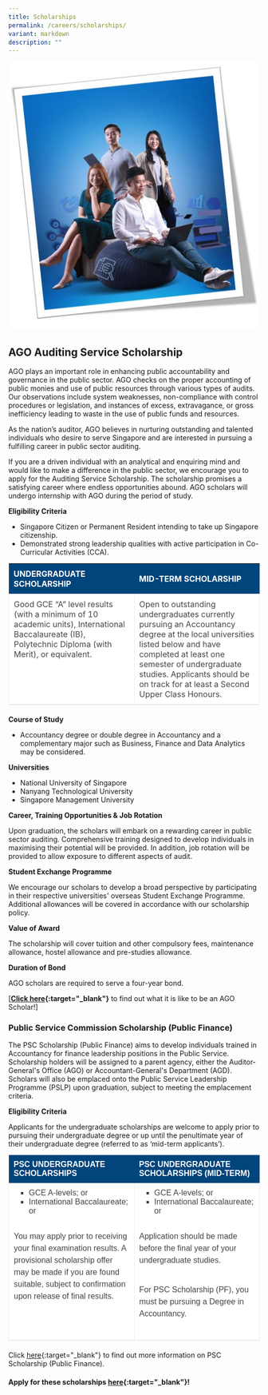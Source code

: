 ```yaml
---
title: Scholarships
permalink: /careers/scholarships/
variant: markdown
description: ""
---
```

![](/images/picture1__resized2_.jpg)

## AGO Auditing Service Scholarship
AGO plays an important role in enhancing public accountability and governance in the public sector. AGO checks on the proper accounting of public monies and use of public resources through various types of audits. Our observations include system weaknesses, non-compliance with control procedures or legislation, and instances of excess, extravagance, or gross inefficiency leading to waste in the use of public funds and resources.

As the nation’s auditor, AGO believes in nurturing outstanding and talented individuals who desire to serve Singapore and are interested in pursuing a fulfilling career in public sector auditing.

If you are a driven individual with an analytical and enquiring mind and would like to make a difference in the public sector, we encourage you to apply for the Auditing Service Scholarship. The scholarship promises a satisfying career where endless opportunities abound. AGO scholars will undergo internship with AGO during the period of study.

**Eligibility Criteria**

*   Singapore Citizen or Permanent Resident intending to take up Singapore citizenship.
*   Demonstrated strong leadership qualities with active participation in Co-Curricular Activities (CCA).

<table style="width: 100%; border-collapse: collapse; border-bottom: 1px solid #eaeaea; background: #fff; color: #444; margin: 0 0 20px; padding: 0;">
    <tbody>
        <tr>
            <th style="width: 50%; padding: 10px; border: 0; font-size: 16px; background: #00457c; color: #fff; font-weight: bold !important; text-transform: uppercase; text-align: left;">UNDERGRADUATE SCHOLARSHIP</th>
            <th style="width: 50%; padding: 10px; border: 0; font-size: 16px; background: #00457c; color: #fff; font-weight: bold !important; text-transform: uppercase; text-align: left;">MID-TERM SCHOLARSHIP</th>
        </tr>
        <tr style="margin: 0; padding: 0; border: 0; background: transparent; color: inherit;">
            <td style="padding: 10px; border: 1px solid #eaeaea; outline: 0; font-size: 16px; vertical-align: top; background: transparent; color: inherit; white-space: normal;">
                Good GCE “A” level results (with a minimum of 10 academic units), International Baccalaureate (IB), Polytechnic Diploma (with Merit), or equivalent.
            </td>
            <td style="padding: 10px; border: 1px solid #eaeaea; outline: 0; font-size: 16px; vertical-align: top; background: transparent; color: inherit; white-space: normal;">
                Open to outstanding undergraduates currently pursuing an Accountancy degree at the local universities listed below and have completed at least one semester of undergraduate studies. Applicants should be on track for at least a Second Upper Class Honours.
            </td>
        </tr>
    </tbody>
</table>


**Course of Study**

*   Accountancy degree or double degree in Accountancy and a complementary major such as Business, Finance and Data Analytics may be considered.

**Universities**

*   National University of Singapore
*   Nanyang Technological University
*   Singapore Management University

**Career, Training Opportunities &amp; Job Rotation**

Upon graduation, the scholars will embark on a rewarding career in public sector&nbsp;auditing. Comprehensive training designed to develop individuals in maximising their potential will be provided. In addition, job rotation will be provided to allow exposure to different aspects of audit.

**Student Exchange&nbsp;Programme**

We encourage our scholars to develop a broad perspective by participating in their respective universities' overseas Student Exchange Programme. Additional allowances will be covered in accordance with our scholarship policy.

**Value of Award**

The scholarship will cover tuition and other compulsory fees, maintenance allowance, hostel allowance and pre-studies allowance.

**Duration of Bond**

AGO scholars are required to serve a four-year bond.

[**[Click here](https://www.scholarschoice.com.sg/experience/ago-auditing-service-scholarship-strengthen-financial-governance/){:target="_blank"}** to find out what it is like to be an AGO Scholar!]

### Public Service Commission Scholarship (Public Finance)
The PSC Scholarship (Public Finance) aims to develop individuals trained in Accountancy for finance leadership positions in the Public Service. Scholarship holders will be assigned to a parent agency, either the Auditor-General's Office (AGO) or Accountant-General's Department (AGD). Scholars will also be emplaced onto the Public Service Leadership Programme (PSLP) upon graduation, subject to meeting the emplacement criteria. 

**Eligibility Criteria**

Applicants for the undergraduate scholarships are welcome to apply prior to pursuing their undergraduate degree or up until the penultimate year of their undergraduate degree (referred to as ‘mid-term applicants’).

<table style="width: 100%; border-collapse: collapse; border-bottom: 1px solid #eaeaea; background: #fff; color: #444; font-family: Arial, Helvetica, sans-serif; font-size: 16px; text-align: start; margin: 0 0 20px; padding: 0;">
    <tbody style="margin: 0; padding: 0; border: 0; background: transparent; color: inherit;">
        <tr style="margin: 0; padding: 0; border: 0; background: transparent; color: inherit;">
            <th style="width: 50%; padding: 10px; border: 0; font-size: 16px; background: #00457c; color: #fff; font-weight: bold !important; text-transform: uppercase; text-align: left;">PSC UNDERGRADUATE SCHOLARSHIPS
            </th>
            <th style="width: 50%; padding: 10px; border: 0; font-size: 16px; background: #00457c; color: #fff; font-weight: bold !important; text-transform: uppercase; text-align: left;">PSC UNDERGRADUATE SCHOLARSHIPS (MID-TERM)
            </th>
        </tr>
        <tr style="margin: 0; padding: 0; border: 0; background: transparent; color: inherit;">
            <td style="padding: 10px; border: 1px solid #eaeaea; outline: 0; font-size: 16px; vertical-align: top; background: transparent; color: inherit; white-space: normal;">
                <ul style="margin: 0 0 25px 15px; padding: 0; border: 0; outline: 0; font-size: 16px; vertical-align: baseline; background: transparent; color: inherit; list-style: inside square;">
                    <li style="margin: 0 0 0 15px; padding: 0; border: 0; outline: 0; font-size: 16px; vertical-align: baseline; background: transparent; color: inherit; list-style-position: outside;">GCE A-levels; or</li>
                    <li style="margin: 0 0 0 15px; padding: 0; border: 0; outline: 0; font-size: 16px; vertical-align: baseline; background: transparent; color: inherit; list-style-position: outside;">International Baccalaureate; or</li>
                    <!-- Add other list items as needed -->
                </ul>
                <p style="margin: 0 0 25px; padding: 5px 0; border: 0; outline: 0; font-size: 1rem; vertical-align: baseline; background: transparent; color: #444; font-family: Arial; font-weight: 400; line-height: 1.5em;">
                    You may apply prior to receiving your final examination results. A provisional scholarship offer may be made if you are found suitable, subject to confirmation upon release of final results.
                </p>
            </td>
            <td style="padding: 10px; border: 1px solid #eaeaea; outline: 0; font-size: 16px; vertical-align: top; background: transparent; color: inherit; white-space: normal;">
                <ul style="margin: 0 0 25px 15px; padding: 0; border: 0; outline: 0; font-size: 16px; vertical-align: baseline; background: transparent; color: inherit; list-style: inside square;">
                    <li style="margin: 0 0 0 15px; padding: 0; border: 0; outline: 0; font-size: 16px; vertical-align: baseline; background: transparent; color: inherit; list-style-position: outside;">GCE A-levels; or</li>
                    <li style="margin: 0 0 0 15px; padding: 0; border: 0; outline: 0; font-size: 16px; vertical-align: baseline; background: transparent; color: inherit; list-style-position: outside;">International Baccalaureate; or</li>
                    <!-- Add other list items as needed -->
                </ul>
                <p style="margin: 0 0 25px; padding: 5px 0; border: 0; outline: 0; font-size: 1rem; vertical-align: baseline; background: transparent; color: #444; font-family: Arial; font-weight: 400; line-height: 1.5em;">
                    Application should be made before the final year of your undergraduate studies.
                </p>
                <p style="margin: 0 0 25px; padding: 5px 0; border: 0; outline: 0; font-size: 1rem; vertical-align: baseline; background: transparent; color: #444; font-family: Arial; font-weight: 400; line-height: 1.5em;">
                    For PSC Scholarship (PF), you must be pursuing a Degree in Accountancy.
                </p>
            </td>
        </tr>
    </tbody>
</table>

Click [here](https://www.psc.gov.sg/scholarships/undergraduate-scholarships/psc-scholarships){:target="_blank"} to find out more information on PSC Scholarship (Public Finance).

#### Apply for these scholarships [here](https://www.psc.gov.sg/scholarships/undergraduate-scholarships/psc-scholarships?q=apply){:target="_blank"}!